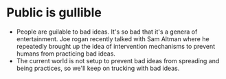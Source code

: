 # Public is gullible
- People are guilable to bad ideas. It's so bad that it's a genera of entertainment. Joe rogan recently talked with Sam Altman where he repeatedly brought up the idea of intervention mechanisms to prevent humans from practicing bad ideas. 
- The current world is not setup to prevent bad ideas from spreading and being practices, so we'll keep on trucking with bad ideas.